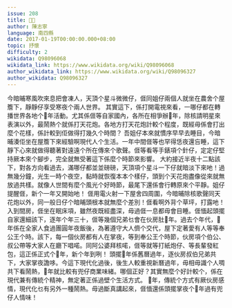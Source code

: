 ```yaml
---
issue: 208
title: 𨃰年
author: 陳志寧
language: 南四縣
date: 2017-01-19T00:00:00.000+08:00
topic: 抒懷
difficulty: 2
wikidata: Q98096068
wikidata_link: https://www.wikidata.org/wiki/Q98096068
author_wikidata_link: https://www.wikidata.org/wiki/Q98096327
author_wikidata: Q98096327
---
```

今暗晡寒風吹來息把會凍人，天頂个星斗微微仔，𠊎同姐仔兩個人就坐在農舍个屋簷下，靜靜仔享受寒夜个兩人世界。
其實這下，係打開電視來看，一哪仔都在轉播世界各地个𨃰年活動。尤其係𠊎等自家國內，各所在相爭辦𨃰年，除核請明星來表演以外，最鬧熱个就係打天花炮。各地方打天花炮計較个程度，既經毋係會打出麼个花樣，係計較到佢做得打幾久个時間？
吾姐仔本來就慣序早早去睡目，今暗晡湊佢坐在屋簷下來經驗啊現代人个生活。一年中間𠊎等也罕得恁夜還吂睡，這下靜下心來就做得聽著對遠遠个所在傳來个歌聲。𠊎等看等手錶項个針仔，定定仔堅持厥本來个腳步，完全就無受著這下係麼个時節來影響。
大約接近半夜十二點該下，對各方向看過去，滿哪仔都並並磅磅，天頂項个星斗一下仔就暗淡下來吔！過無幾分鐘，光生一時个夜空，黏時就恢復本本个樣仔，頭到个天花炮盡像從來就無放過共樣。就像人世間有麼个風光个好時節，最尾下還係會行轉原來个平靜。姐仔提醒𠊎，新个一年又開始吔！
𠊎用電火射一下屋舍四周圍，今暗晡除核歌聲同天花炮以外，同一般日仔个暗晡頭根本就無麼个差別！𠊎看啊外背个草坪，打露吔！入到間房，𠊎坐在眠床項，雖然夜既經盡深，毋過𠊎一息都毋會目睡。𠊎愐起頭擺自家還細該下，逐年个年三十，𠊎等幾個兄弟乜會在伙房肚𨃰年。過去个年代，𨃰年係在全家人食過團圓年夜飯後，為著遵守大人儕个交代，屋下定著愛有人等等奉公王个時。該下，每一個伙房都有人在掌夜，等到奉公王个時節，伙房項个伯公、叔公帶等大家人在廳下唱喏。同阿公婆拜核喏，𠊎等就等打紙炮仔、等長輩發紅包，這正係正式个𨃰年，新个年到咧！
頭擺𨃰年係舊曆過年，逐伙房叔伯兄弟共下，大家掌夜譫哆。今這下現代化過後，後生人較重視新曆過年，毋相毋識个人啁共下看鬧熱，𨃰年就比較有兜仔商業味緒。哪個正好？其實無麼个好計較个，係在現代兼有傳統个精神，無定著正係過壁个生活方式。
𨃰年，傳統个方式有厥伙房感情，現代化乜有另外一種鬧熱。毋過斷真講起來，𠊎愐還係頭擺掌夜个𨃰年過有兜仔人情味！
